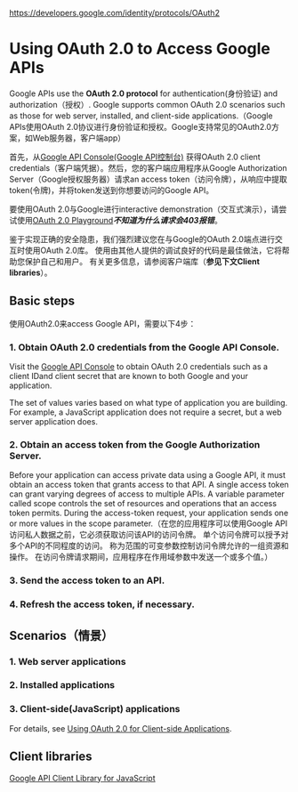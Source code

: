 <https://developers.google.com/identity/protocols/OAuth2>

# Using OAuth 2.0 to Access Google APIs
Google APIs use the **OAuth 2.0 protocol** for authentication(身份验证) and authorization（授权）. Google supports common OAuth 2.0 scenarios such as those for web server, installed, and client-side applications.（Google APIs使用OAuth 2.0协议进行身份验证和授权。Google支持常见的OAuth2.0方案，如Web服务器，客户端app）

首先，从[Google API Console(Google API控制台)](https://console.developers.google.com/apis/dashboard?project=rising-study-162207&duration=P2D) 获得OAuth 2.0 client credentials（客户端凭据）。然后，您的客户端应用程序从Google Authorization Server（Google授权服务器）请求an access token（访问令牌），从响应中提取token(令牌)，并将token发送到你想要访问的Google API。 

要使用OAuth 2.0与Google进行interactive demonstration（交互式演示），请尝试使用[OAuth 2.0 Playground](https://developers.google.com/oauthplayground/)***不知道为什么请求会403报错***。

鉴于实现正确的安全隐患，我们强烈建议您在与Google的OAuth 2.0端点进行交互时使用OAuth 2.0库。 使用由其他人提供的调试良好的代码是最佳做法，它将帮助您保护自己和用户。 有关更多信息，请参阅客户端库（**参见下文Client libraries**）。

## Basic steps
使用OAuth2.0来access Google API，需要以下4步：

### 1. Obtain OAuth 2.0 credentials from the Google API Console.
Visit the [Google API Console](https://console.developers.google.com/apis/dashboard?project=rising-study-162207&duration=P2D) to obtain OAuth 2.0 credentials such as a client IDand client secret that are known to both Google and your application. 

The set of values varies based on what type of application you are building. For example, a JavaScript application does not require a secret, but a web server application does.

### 2. Obtain an access token from the Google Authorization Server.

Before your application can access private data using a Google API, it must obtain an access token that grants access to that API. A single access token can grant varying degrees of access to multiple APIs. A variable parameter called scope controls the set of resources and operations that an access token permits. During the access-token request, your application sends one or more values in the scope parameter.（在您的应用程序可以使用Google API访问私人数据之前，它必须获取访问该API的访问令牌。 单个访问令牌可以授予对多个API的不同程度的访问。 称为范围的可变参数控制访问令牌允许的一组资源和操作。 在访问令牌请求期间，应用程序在作用域参数中发送一个或多个值。）

### 3. Send the access token to an API.

### 4. Refresh the access token, if necessary.



## Scenarios（情景）
### 1. Web server applications

### 2. Installed applications

### 3. Client-side(JavaScript) applications

For details, see [Using OAuth 2.0 for Client-side Applications](https://developers.google.com/identity/protocols/OAuth2UserAgent).

## Client libraries
[Google API Client Library for JavaScript](https://developers.google.com/api-client-library/javascript/features/authentication)
